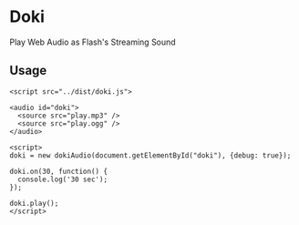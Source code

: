 Doki
====

Play Web Audio as Flash's Streaming Sound

## Usage

```
<script src="../dist/doki.js">

<audio id="doki">
  <source src="play.mp3" />
  <source src="play.ogg" />
</audio>

<script>
doki = new dokiAudio(document.getElementById("doki"), {debug: true});

doki.on(30, function() {
  console.log('30 sec');
});

doki.play();
</script>
```
